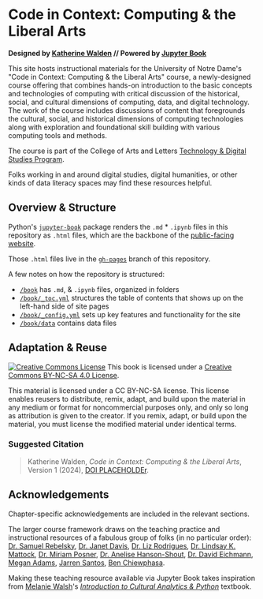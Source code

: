 # Code in Context: Computing & the Liberal Arts

**Designed by [Katherine Walden](https://github.com/kwaldenphd) // Powered by [Jupyter Book](https://jupyterbook.org/)**

This site hosts instructional materials for the University of Notre Dame's "Code in Context: Computing & the Liberal Arts" course, a newly-designed course offering that combines hands-on introduction to the basic concepts and technologies of computing with critical discussion of the historical, social, and cultural dimensions of computing, data, and digital technology. The work of the course includes discussions of content that foregrounds the cultural, social, and historical dimensions of computing technologies along with exploration and foundational skill building with various computing tools and methods.

The course is part of the College of Arts and Letters [Technology & Digital Studies Program](https://altech.nd.edu/).

Folks working in and around digital studies, digital humanities, or other kinds of data literacy spaces may find these resources helpful.

## Overview & Structure

Python's [`jupyter-book`](https://jupyterbook.org/en/stable/intro.html#install-jupyter-book) package renders the `.md` * `.ipynb` files in this repository as `.html` files, which are the backbone of the [public-facing website](https://kwaldenphd.github.io/elements-of-computing/intro.html).

Those `.html` files live in the [`gh-pages`](https://github.com/kwaldenphd/elements-of-computing/tree/gh-pages) branch of this repository.

A few notes on how the repository is structured:
- [`/book`](https://github.com/kwaldenphd/code-in-context/tree/main/book) has `.md`, & `.ipynb` files, organized in folders
- [`/book/_toc.yml`](https://github.com/kwaldenphd/code-in-context/blob/main/book/_toc.yml) structures the table of contents that shows up on the left-hand side of site pages
- [`/book/_config.yml`](https://github.com/kwaldenphd/code-in-context/blob/main/book/_config.yml) sets up key features and functionality for the site
- [`/book/data`](https://github.com/kwaldenphd/code-in-context/tree/main/book/data) contains data files

## Adaptation & Reuse

<p><a href="http://creativecommons.org/licenses/by-nc-sa/4.0/"><img class="license" alt="Creative Commons License" src="https://i.creativecommons.org/l/by-nc-sa/4.0/80x15.png" /></a> This book is licensed under a <a href="https://creativecommons.org/licenses/by-nc-sa/4.0/">Creative Commons BY-NC-SA 4.0 License</a>.</p>

This material is licensed under a CC BY-NC-SA license. This license enables reusers to distribute, remix, adapt, and build upon the material in any medium or format for noncommercial purposes only, and only so long as attribution is given to the creator. If you remix, adapt, or build upon the material, you must license the modified material under identical terms.

### Suggested Citation

<blockquote>Katherine Walden, <em>Code in Context: Computing & the Liberal Arts</em>, Version 1 (2024), <a href="">DOI PLACEHOLDEr</a>.</blockquote>

## Acknowledgements

Chapter-specific acknowledgements are included in the relevant sections.

The larger course framework draws on the teaching practice and instructional resources of a fabulous group of folks (in no particular order): [Dr. Samuel Rebelsky](https://www.grinnell.edu/user/rebelsky), [Dr. Janet Davis](https://www.whitman.edu/academics/majors-and-minors/computer-science/faculty-and-staff/janet-davis), [Dr. Liz Rodrigues](https://www.grinnell.edu/user/rodrigue8), [Dr. Lindsay K. Mattock](https://www.lindsaymattock.net/), [Dr. Miriam Posner](https://miriamposner.com/), [Dr. Anelise Hanson-Shout](https://www.bates.edu/faculty-expertise/profile/anelise-h-shrout/), [Dr. David Eichmann](https://slis.uiowa.edu/people/david-eichmann), [Megan Adams](https://ischool.wisc.edu/staff/adams-megan/), [Jarren Santos](https://www.linkedin.com/in/jarrenls/), [Ben Chiewphasa](https://benchiewphasa.com/).

Making these teaching resource available via Jupyter Book takes inspiration from [Melanie Walsh](https://melaniewalsh.org/)'s [*Introduction to Cultural Analytics & Python*](https://melaniewalsh.github.io/Intro-Cultural-Analytics/welcome.html) textbook.

